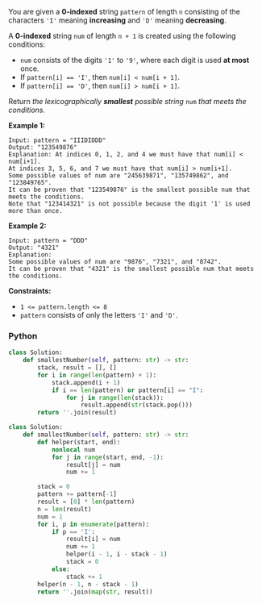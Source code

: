You are given a  **0-indexed**  string  `pattern`  of length  `n`  consisting of the characters  `'I'`  meaning  **increasing**  and  `'D'`  meaning  **decreasing**.

A  **0-indexed**  string  `num`  of length  `n + 1`  is created using the following conditions:

-   `num`  consists of the digits  `'1'`  to  `'9'`, where each digit is used  **at most**  once.
-   If  `pattern[i] == 'I'`, then  `num[i] < num[i + 1]`.
-   If  `pattern[i] == 'D'`, then  `num[i] > num[i + 1]`.

Return  _the lexicographically  **smallest**  possible string_ `num` _that meets the conditions._

**Example 1:**
```
Input: pattern = "IIIDIDDD"
Output: "123549876"
Explanation: At indices 0, 1, 2, and 4 we must have that num[i] < num[i+1].
At indices 3, 5, 6, and 7 we must have that num[i] > num[i+1].
Some possible values of num are "245639871", "135749862", and "123849765".
It can be proven that "123549876" is the smallest possible num that meets the conditions.
Note that "123414321" is not possible because the digit '1' is used more than once.
```

**Example 2:**
```
Input: pattern = "DDD"
Output: "4321"
Explanation:
Some possible values of num are "9876", "7321", and "8742".
It can be proven that "4321" is the smallest possible num that meets the conditions.
```

**Constraints:**

-   `1 <= pattern.length <= 8`
-   `pattern`  consists of only the letters  `'I'`  and  `'D'`.

### Python

```py
class Solution:
    def smallestNumber(self, pattern: str) -> str:
        stack, result = [], []
        for i in range(len(pattern) + 1):
            stack.append(i + 1)
            if i == len(pattern) or pattern[i] == "I":
                for j in range(len(stack)):
                    result.append(str(stack.pop()))
        return ''.join(result)
```

```py
class Solution:
    def smallestNumber(self, pattern: str) -> str:
        def helper(start, end):
            nonlocal num
            for j in range(start, end, -1):
                result[j] = num
                num += 1

        stack = 0
        pattern += pattern[-1]
        result = [0] * len(pattern)
        n = len(result)
        num = 1
        for i, p in enumerate(pattern):
            if p == 'I':
                result[i] = num
                num += 1
                helper(i - 1, i - stack - 1)
                stack = 0
            else:
                stack += 1
        helper(n - 1, n - stack - 1)
        return ''.join(map(str, result))
```